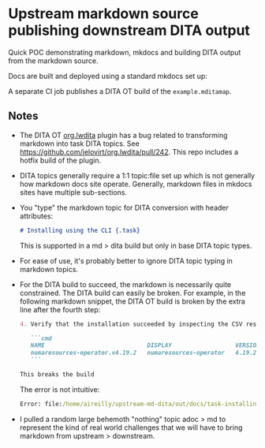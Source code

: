 # Upstream markdown source publishing downstream DITA output

Quick POC demonstrating markdown, mkdocs and building DITA output from the markdown source.

Docs are built and deployed using a standard mkdocs set up: 

A separate CI job publishes a DITA OT build of the `example.mditamap`.

## Notes

* The DITA OT [org.lwdita](https://github.com/jelovirt/org.lwdita) plugin has a bug related to transforming markdown into task DITA topics. See https://github.com/jelovirt/org.lwdita/pull/242. This repo includes a hotfix build of the plugin.
* DITA topics generally require a 1:1 topic:file set up which is not generally how markdown docs site operate. Generally, markdown files in mkdocs sites have multiple sub-sections.
* You "type" the markdown topic for DITA conversion with header attributes:

    ```markdown
    # Installing using the CLI {.task}
    ```

    This is supported in a md > dita build but only in base DITA topic types.

* For ease of use, it's probably better to ignore DITA topic typing in markdown topics. 
* For the DITA build to succeed, the markdown is necessarily quite constrained. The DITA build can easily be broken. For example, in the following markdown snippet, the DITA OT build is broken by the extra line after the fourth step: 

    ```markdown
    4. Verify that the installation succeeded by inspecting the CSV resource in the `openshift-numaresources` namespace. Run the following command:
    
       ```cmd
       NAME                             DISPLAY                  VERSION   REPLACES   PHASE
       numaresources-operator.v4.19.2   numaresources-operator   4.19.2               Succeeded
       ```
    
    This breaks the build
    ```
    
    The error is not intuitive:
    
    ```cmd
    Error: file:/home/aireilly/upstream-md-dita/out/docs/task-installing-nro.dita:24:162: [DOTJ088E] XML parsing error: The content of element type "taskbody" must match "(prereq?,context?,(steps|steps-unordered)?,result?,tasktroubleshooting?,example?,postreq?)".
    ```

* I pulled a random large behemoth "nothing" topic adoc > md to represent the kind of real world challenges that we will have to bring markdown from upstream > downstream.